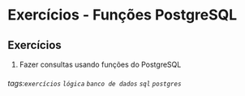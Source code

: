 # Exercícios - Funções PostgreSQL

## Exercícios

1. Fazer consultas usando funções do PostgreSQL

###### tags:`exercícios` `lógica` `banco de dados` `sql` `postgres`
